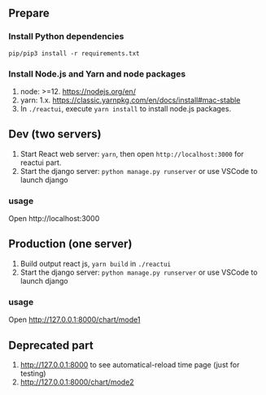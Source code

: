 ## Prepare

### Install Python dependencies

`pip/pip3 install -r requirements.txt`

### Install Node.js and Yarn and node packages

1. node: >=12. https://nodejs.org/en/
2. yarn: 1.x. https://classic.yarnpkg.com/en/docs/install#mac-stable
3. In `./reactui`, execute `yarn install` to install node.js packages.

## Dev (two servers)

1. Start React web server: `yarn`, then open `http://localhost:3000` for reactui part.
2. Start the django server: `python manage.py runserver` or use VSCode to launch django

### usage

Open http://localhost:3000

## Production (one server)

1. Build output react js, `yarn build` in `./reactui`
2. Start the django server: `python manage.py runserver` or use VSCode to launch django

### usage

Open http://127.0.0.1:8000/chart/mode1

## Deprecated part

1. http://127.0.0.1:8000 to see automatical-reload time page (just for testing)
2. http://127.0.0.1:8000/chart/mode2
